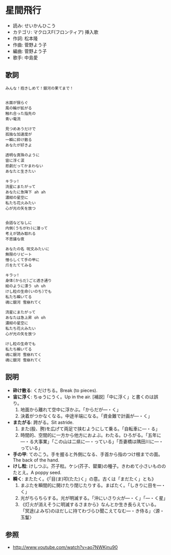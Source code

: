 星間飛行
=========

- 読み: せいかんひこう
- カテゴリ: マクロスF(フロンティア) 挿入歌
- 作詞: 松本隆
- 作曲: 菅野よう子
- 編曲: 菅野よう子
- 歌手: 中島愛


歌詞
-----

    みんな！抱きしめて！銀河の果てまで！


    水面が揺らぐ
    風の輪が拡がる
    触れ合った指先の
    青い電流

    見つめあうだけで
    孤独な加速度が
    一瞬に砕け散る
    あなたが好きよ

    透明な真珠のように
    宙に浮く涙
    悲劇だってかまわない
    あなたと生きたい

    キラッ!
    流星にまたがって
    あなたに急降下 ah ah
    濃紺の星空に
    私たち花火みたい
    心が光の矢を放つ


    会話などなしに
    内側(うちがわ)に潜って
    考えが読み取れる
    不思議な夜

    あなたの名 呪文みたいに
    無限のリピート
    憎らしくて手の甲に
    爪をたててみる

    キラッ!
    身体(からだ)ごと透き通り
    絵のように漂う uh uh
    けし粒の生命(いのち)でも
    私たち瞬いてる
    魂に銀河 雪崩れてく

    流星にまたがって
    あなたは急上昇 oh oh
    濃紺の星空に
    私たち花火みたい
    心が光の矢を放つ

    けし粒の生命でも
    私たち瞬いてる
    魂に銀河 雪崩れてく
    魂に銀河 雪崩れてく


説明
-----

- **砕け散る**: くだけちる。Break (to pieces).
- **宙に浮く**: ちゅうにうく。Up in the air. [補説]「中に浮く」と書くのは誤り。
    1. 地面から離れて空中に浮かぶ。「からだが―・く」
    2. 決着がつかなくなる。中途半端になる。「資金難で計画が―・く」
- **またがる**: 跨がる。Sit astride.
    1. また(股、胯)を広げて両足で挟むようにして乗る。「自転車に―・る」
    2. 時間的、空間的に一方から他方におよぶ。わたる。ひろがる。「五年に―・る大事業」「この山は二県に―・っている」「吾妻橋は隅田川に―・っている」
- **手の甲**: てのこう。手を握ると外側になる、手首から指のつけ根までの面。The back of the hand.
- **けし粒**: けしつぶ。芥子粒。ケシ(芥子、罌粟)の種子。きわめて小さいもののたとえ。A poppy seed.
- **瞬く**: またたく。《「目(ま)叩(たた)く」の意。古くは「まだたく」とも》
    1. まぶたを瞬間的に開けたり閉じたりする。まばたく。「しきりに目を―・く」
    2. 光がちらちらする。光が明滅する。「沖にいさり火が―・く」「―・く星」
    3. 《灯火が消えそうに明滅するさまから》なんとか生き長らえている。 「冥途(よみぢ)のほだしに持てわづらひ聞こえてなむ―・き侍る」〈源・玉鬘〉


参照
-----

- <http://www.youtube.com/watch?v=ao7NWKjnu90>
